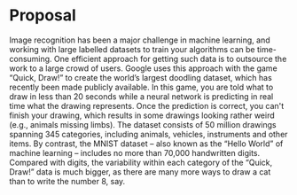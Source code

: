 # Proposal

Image recognition has been a major challenge in machine learning, and working with large labelled datasets to train your algorithms can be time-consuming. One efficient approach for getting such data is to outsource the work to a large crowd of users. Google uses this approach with the game “Quick, Draw!” to create the world’s largest doodling dataset, which has recently been made publicly available. In this game, you are told what to draw in less than 20 seconds while a neural network is predicting in real time what the drawing represents. Once the prediction is correct, you can't finish your drawing, which results in some drawings looking rather weird (e.g., animals missing limbs). The dataset consists of 50 million drawings spanning 345 categories, including animals, vehicles, instruments and other items. By contrast, the MNIST dataset – also known as the “Hello World” of machine learning – includes no more than 70,000 handwritten digits. Compared with digits, the variability within each category of the “Quick, Draw!” data is much bigger, as there are many more ways to draw a cat than to write the number 8, say.

